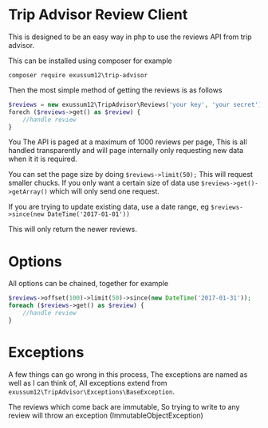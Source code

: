 # Trip Advisor Review Client

This is designed to be an easy way in php to use the reviews API from trip advisor.

This can be installed using composer for example

    composer require exussum12\trip-advisor
    
 Then the most simple method of getting the reviews is as follows
 
```php
$reviews = new exussum12\TripAdvisor\Reviews('your key', 'your secret');
forech ($reviews->get() as $review) {
    //handle review
}
```

You The API is paged at a maximum of 1000 reviews per page, This is all handled transparently and will page internally
only requesting new data when it it is required.

You can set the page size by doing `$reviews->limit(50);` This will request smaller chucks.
If you only want a certain size of data use `$reviews->get()->getArray()` which will only send one request.

If you are trying to update existing data, use a date range, eg  `$reviews->since(new DateTime('2017-01-01'))`

This will only return the newer reviews.
# Options
All options can be chained, together for example

```php
$reviews->offset(100)->limit(50)->since(new DateTime('2017-01-31'));
foreach ($reviews->get() as $review) {
    //handle review
}
```

# Exceptions
A few things can go wrong in this process, The exceptions are named as well as I can think of, All exceptions extend
from `exussum12\TripAdvisor\Exceptions\BaseException`.

The reviews which come back are immutable, So trying to write to any review will throw an exception (ImmutableObjectException)

